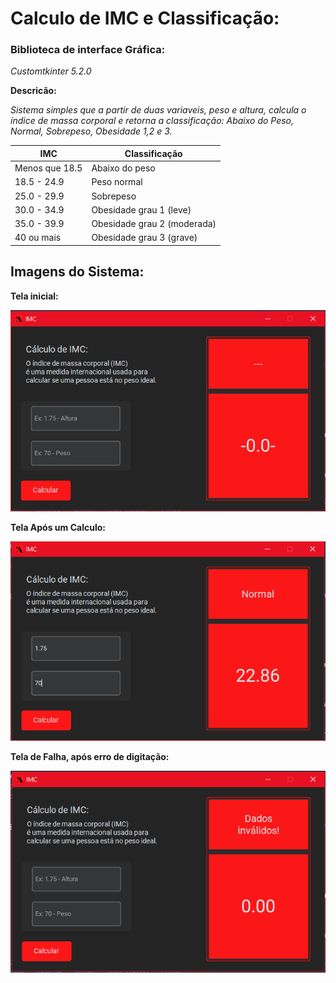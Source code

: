# Calculo de IMC e Classificação:



### Biblioteca de interface Gráfica: 

_Customtkinter 5.2.0_



**Descricão:**

_Sistema simples que a partir de duas variaveis, peso e altura, calcula o índice de massa corporal e retorna a classificação: Abaixo do Peso, Normal, Sobrepeso, Obesidade 1,2 e 3._



| IMC            | Classificação               |
| -------------- | --------------------------- |
| Menos que 18.5 | Abaixo do peso              |
| 18.5 - 24.9    | Peso normal                 |
| 25.0 - 29.9    | Sobrepeso                   |
| 30.0 - 34.9    | Obesidade grau 1 (leve)     |
| 35.0 - 39.9    | Obesidade grau 2 (moderada) |
| 40 ou mais     | Obesidade grau 3 (grave)    |



## Imagens do Sistema:



**Tela inicial:**


![inicio](img\inicio.png)







**Tela Após um Calculo:**



![calculando](img\calculando.png)





**Tela de Falha, após erro de digitação:**



![falls](img\falls.png)

